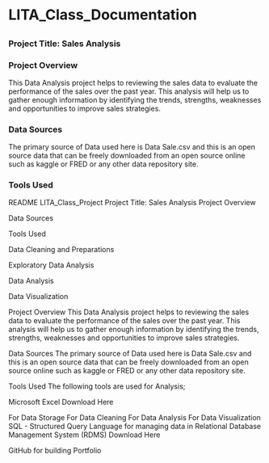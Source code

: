 # LITA_Class_Documentation
## 
### Project Title: Sales Analysis
### Project Overview 
This Data Analysis project helps to reviewing the sales data to evaluate the performance of the sales over the past year. This analysis will help us to gather enough information by identifying the trends, strengths, weaknesses and opportunities to improve sales strategies.
### Data Sources 
The primary source of Data used here is Data Sale.csv and this is an open source data that can be freely downloaded from an open source online such as kaggle or FRED or any other data repository site.
### Tools Used
README
LITA_Class_Project
Project Title: Sales Analysis
Project Overview

Data Sources

Tools Used

Data Cleaning and Preparations

Exploratory Data Analysis

Data Analysis

Data Visualization

Project Overview
This Data Analysis project helps to reviewing the sales data to evaluate the performance of the sales over the past year. This analysis will help us to gather enough information by identifying the trends, strengths, weaknesses and opportunities to improve sales strategies.

Data Sources
The primary source of Data used here is Data Sale.csv and this is an open source data that can be freely downloaded from an open source online such as kaggle or FRED or any other data repository site.

Tools Used
The following tools are used for Analysis;

Microsoft Excel Download Here

For Data Storage
For Data Cleaning
For Data Analysis
For Data Visualization
SQL - Structured Query Language for managing data in Relational Database Management System (RDMS) Download Here

GitHub for building Portfolio
